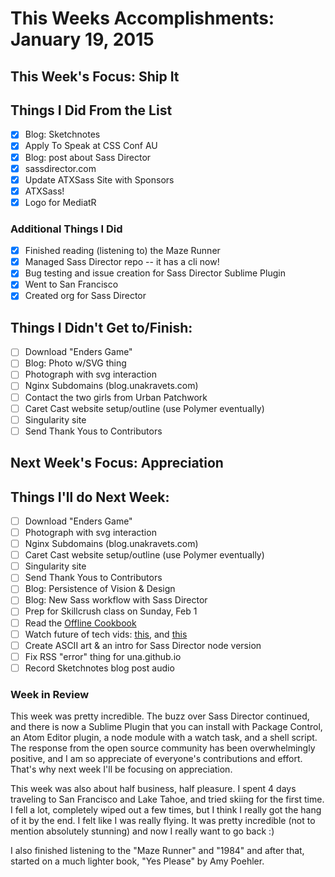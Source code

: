 # This Weeks Accomplishments: January 19, 2015

## This Week's Focus: Ship It

## Things I Did From the List

- [x] Blog: Sketchnotes
- [x] Apply To Speak at CSS Conf AU
- [x] Blog: post about Sass Director
- [x] sassdirector.com
- [x] Update ATXSass Site with Sponsors
- [x] ATXSass!
- [x] Logo for MediatR

### Additional Things I Did

- [x] Finished reading (listening to) the Maze Runner
- [x] Managed Sass Director repo -- it has a cli now!
- [x] Bug testing and issue creation for Sass Director Sublime Plugin
- [x] Went to San Francisco
- [x] Created org for Sass Director

## Things I Didn't Get to/Finish:

- [ ] Download "Enders Game"
- [ ] Blog: Photo w/SVG thing
- [ ] Photograph with svg interaction
- [ ] Nginx Subdomains (blog.unakravets.com)
- [ ] Contact the two girls from Urban Patchwork
- [ ] Caret Cast website setup/outline (use Polymer eventually)
- [ ] Singularity site
- [ ] Send Thank Yous to Contributors

## Next Week's Focus: Appreciation

## Things I'll do Next Week:

- [ ] Download "Enders Game"
- [ ] Photograph with svg interaction
- [ ] Nginx Subdomains (blog.unakravets.com)
- [ ] Caret Cast website setup/outline (use Polymer eventually)
- [ ] Singularity site
- [ ] Send Thank Yous to Contributors
- [ ] Blog: Persistence of Vision & Design
- [ ] Blog: New Sass workflow with Sass Director
- [ ] Prep for Skillcrush class on Sunday, Feb 1
- [ ] Read the [Offline Cookbook](http://jakearchibald.com/2014/offline-cookbook/)
- [ ] Watch future of tech vids: [this](http://vimeo.com/110386621), and [this](https://www.youtube.com/watch?v=ji4TyY14UWU)
- [ ] Create ASCII art & an intro for Sass Director node version
- [ ] Fix RSS "error" thing for una.github.io
- [ ] Record Sketchnotes blog post audio

### Week in Review

This week was pretty incredible. The buzz over Sass Director continued, and there is now a Sublime Plugin that you can install with Package Control, an Atom Editor plugin, a node module with a watch task, and a shell script. The response from the open source community has been overwhelmingly positive, and I am so appreciate of everyone's contributions and effort. That's why next week I'll be focusing on appreciation.

This week was also about half business, half pleasure. I spent 4 days traveling to San Francisco and Lake Tahoe, and tried skiing for the first time. I fell a lot, completely wiped out a few times, but I think I really got the hang of it by the end. I felt like I was really flying. It was pretty incredible (not to mention absolutely stunning) and now I really want to go back :)

I also finished listening to the "Maze Runner" and "1984" and after that, started on a much lighter book, "Yes Please" by Amy Poehler.